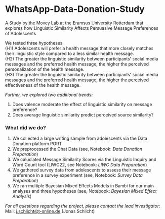 # WhatsApp-Data-Donation-Study
A Study by the Movey Lab at the Eramsus University Rotterdam that explores how Linguistic Similarity Affects Persuasive Message Preferences of Adolescents

We tested three hypotheses: <br>
(H1) Adolescents will prefer a health message that more closely matches their linguistic style compared to a less similar health message.<br>
(H2) The greater the linguistic similarity between participants' social media messages and the preferred health message, the higher the perceived personalization of the health message. <br>
(H3) The greater the linguistic similarity between participants' social media messages and the preferred health message, the higher the perceived effectiveness of the health message.<br>

*Further, we explored two additional trends:*
1. Does valence moderate the effect of linguistic similarity on message preference?
2. Does average linguistic similarity predict perceived source similarity?


### What did we do?
1. We collected a large writing sample from adolescents via the Data Donation platform PORT
2. We preprocessed the Chat Data (see, Notebook: *Data Donation Preparation*)
3. We caluclated Message Similarity Scores via the Linguistic Inquiry and Word Count tool (LIWC22, see Notebook: *LIWC Data Preparation*)
4. We gathered survey data from adolescents to assess their message preference in a survey experiment (see, Notebook: *Survey Data Preparation*)
5. We ran multiple Bayesian Mixed Effects Models in Bambi for our main analyses and three hypotheses (see, Notebook: *Bayesian Mixed Effect Analysis*)

*For all questions regarding the project, please contact the lead investigator:*
Mail: j.schlicht@t-online.de (Jonas Schlicht)
